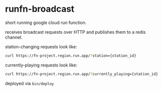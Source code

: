 # runfn-broadcast

short running google cloud run function.

receives broadcast requests over HTTP and publishes them to a redis channel.

station-changing requests look like:

```sh
curl https://fn-project.region.run.app/?station={station_id}
```

currently-playing requests look like:

```sh
curl https://fn-project.region.run.app/?currently_playing={station_id}
```

deployed via `bin/deploy`
